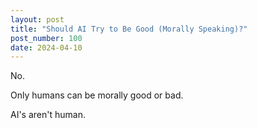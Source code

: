 ```yaml
---
layout: post
title: "Should AI Try to Be Good (Morally Speaking)?"
post_number: 100
date: 2024-04-10
---
```


No.

Only humans can be morally good or bad.

AI's aren't human.